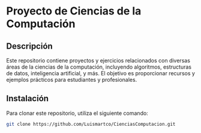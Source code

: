 # Proyecto de Ciencias de la Computación

## Descripción

Este repositorio contiene proyectos y ejercicios relacionados con diversas áreas de la ciencias de la computación, incluyendo algoritmos, estructuras de datos, inteligencia artificial, y más. El objetivo es proporcionar recursos y ejemplos prácticos para estudiantes y profesionales.

## Instalación

Para clonar este repositorio, utiliza el siguiente comando:

```bash
git clone https://github.com/Luismartco/CienciasComputacion.git